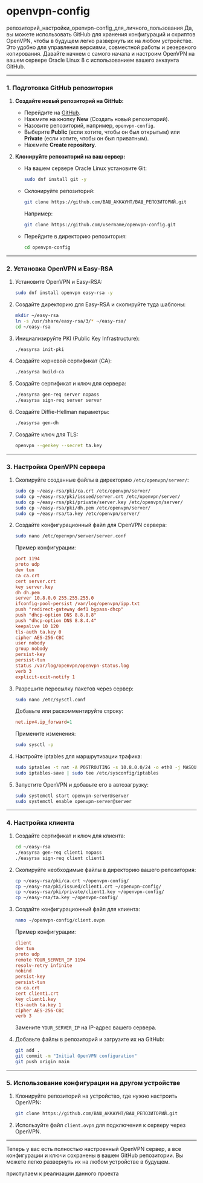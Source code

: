 # openvpn-config
репозиторий_настройки_openvpn-config_для_личного_пользования
Да, вы можете использовать GitHub для хранения конфигураций и скриптов OpenVPN, чтобы в будущем легко развернуть их на любом устройстве. Это удобно для управления версиями, совместной работы и резервного копирования. Давайте начнем с самого начала и настроим OpenVPN на вашем сервере Oracle Linux 8 с использованием вашего аккаунта GitHub.

---

### **1. Подготовка GitHub репозитория**
1. **Создайте новый репозиторий на GitHub:**
   - Перейдите на [GitHub](https://github.com).
   - Нажмите на кнопку **New** (Создать новый репозиторий).
   - Назовите репозиторий, например, `openvpn-config`.
   - Выберите **Public** (если хотите, чтобы он был открытым) или **Private** (если хотите, чтобы он был приватным).
   - Нажмите **Create repository**.

2. **Клонируйте репозиторий на ваш сервер:**
   - На вашем сервере Oracle Linux установите Git:
     ```bash
     sudo dnf install git -y
     ```
   - Склонируйте репозиторий:
     ```bash
     git clone https://github.com/ВАШ_АККАУНТ/ВАШ_РЕПОЗИТОРИЙ.git
     ```
     Например:
     ```bash
     git clone https://github.com/username/openvpn-config.git
     ```
   - Перейдите в директорию репозитория:
     ```bash
     cd openvpn-config
     ```

---

### **2. Установка OpenVPN и Easy-RSA**
1. Установите OpenVPN и Easy-RSA:
   ```bash
   sudo dnf install openvpn easy-rsa -y
   ```

2. Создайте директорию для Easy-RSA и скопируйте туда шаблоны:
   ```bash
   mkdir ~/easy-rsa
   ln -s /usr/share/easy-rsa/3/* ~/easy-rsa/
   cd ~/easy-rsa
   ```

3. Инициализируйте PKI (Public Key Infrastructure):
   ```bash
   ./easyrsa init-pki
   ```

4. Создайте корневой сертификат (CA):
   ```bash
   ./easyrsa build-ca
   ```

5. Создайте сертификат и ключ для сервера:
   ```bash
   ./easyrsa gen-req server nopass
   ./easyrsa sign-req server server
   ```

6. Создайте Diffie-Hellman параметры:
   ```bash
   ./easyrsa gen-dh
   ```

7. Создайте ключ для TLS:
   ```bash
   openvpn --genkey --secret ta.key
   ```

---

### **3. Настройка OpenVPN сервера**
1. Скопируйте созданные файлы в директорию `/etc/openvpn/server/`:
   ```bash
   sudo cp ~/easy-rsa/pki/ca.crt /etc/openvpn/server/
   sudo cp ~/easy-rsa/pki/issued/server.crt /etc/openvpn/server/
   sudo cp ~/easy-rsa/pki/private/server.key /etc/openvpn/server/
   sudo cp ~/easy-rsa/pki/dh.pem /etc/openvpn/server/
   sudo cp ~/easy-rsa/ta.key /etc/openvpn/server/
   ```

2. Создайте конфигурационный файл для OpenVPN сервера:
   ```bash
   sudo nano /etc/openvpn/server/server.conf
   ```

   Пример конфигурации:
   ```ini
   port 1194
   proto udp
   dev tun
   ca ca.crt
   cert server.crt
   key server.key
   dh dh.pem
   server 10.8.0.0 255.255.255.0
   ifconfig-pool-persist /var/log/openvpn/ipp.txt
   push "redirect-gateway def1 bypass-dhcp"
   push "dhcp-option DNS 8.8.8.8"
   push "dhcp-option DNS 8.8.4.4"
   keepalive 10 120
   tls-auth ta.key 0
   cipher AES-256-CBC
   user nobody
   group nobody
   persist-key
   persist-tun
   status /var/log/openvpn/openvpn-status.log
   verb 3
   explicit-exit-notify 1
   ```

3. Разрешите пересылку пакетов через сервер:
   ```bash
   sudo nano /etc/sysctl.conf
   ```
   Добавьте или раскомментируйте строку:
   ```ini
   net.ipv4.ip_forward=1
   ```
   Примените изменения:
   ```bash
   sudo sysctl -p
   ```

4. Настройте iptables для маршрутизации трафика:
   ```bash
   sudo iptables -t nat -A POSTROUTING -s 10.8.0.0/24 -o eth0 -j MASQUERADE
   sudo iptables-save | sudo tee /etc/sysconfig/iptables
   ```

5. Запустите OpenVPN и добавьте его в автозагрузку:
   ```bash
   sudo systemctl start openvpn-server@server
   sudo systemctl enable openvpn-server@server
   ```

---

### **4. Настройка клиента**
1. Создайте сертификат и ключ для клиента:
   ```bash
   cd ~/easy-rsa
   ./easyrsa gen-req client1 nopass
   ./easyrsa sign-req client client1
   ```

2. Скопируйте необходимые файлы в директорию вашего репозитория:
   ```bash
   cp ~/easy-rsa/pki/ca.crt ~/openvpn-config/
   cp ~/easy-rsa/pki/issued/client1.crt ~/openvpn-config/
   cp ~/easy-rsa/pki/private/client1.key ~/openvpn-config/
   cp ~/easy-rsa/ta.key ~/openvpn-config/
   ```

3. Создайте конфигурационный файл для клиента:
   ```bash
   nano ~/openvpn-config/client.ovpn
   ```

   Пример конфигурации:
   ```ini
   client
   dev tun
   proto udp
   remote YOUR_SERVER_IP 1194
   resolv-retry infinite
   nobind
   persist-key
   persist-tun
   ca ca.crt
   cert client1.crt
   key client1.key
   tls-auth ta.key 1
   cipher AES-256-CBC
   verb 3
   ```

   Замените `YOUR_SERVER_IP` на IP-адрес вашего сервера.

4. Добавьте файлы в репозиторий и загрузите их на GitHub:
   ```bash
   git add .
   git commit -m "Initial OpenVPN configuration"
   git push origin main
   ```

---

### **5. Использование конфигурации на другом устройстве**
1. Клонируйте репозиторий на устройство, где нужно настроить OpenVPN:
   ```bash
   git clone https://github.com/ВАШ_АККАУНТ/ВАШ_РЕПОЗИТОРИЙ.git
   ```

2. Используйте файл `client.ovpn` для подключения к серверу через OpenVPN.

---

Теперь у вас есть полностью настроенный OpenVPN сервер, а все конфигурации и ключи сохранены в вашем GitHub репозитории. Вы можете легко развернуть их на любом устройстве в будущем.

приступаем к реализации данного проекта
